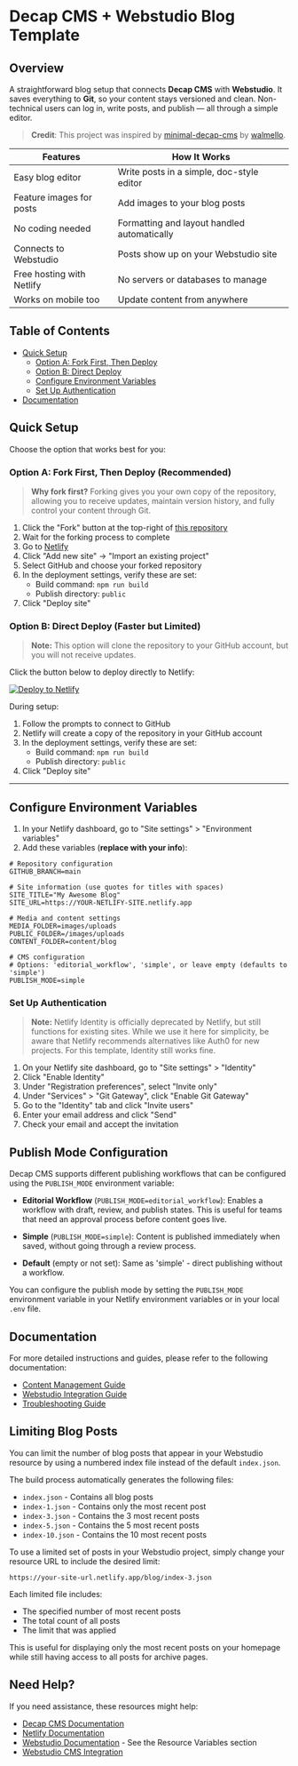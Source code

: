 # Decap CMS + Webstudio Blog Template

## Overview

A straightforward blog setup that connects **Decap CMS** with **Webstudio**. It saves everything to **Git**, so your content stays versioned and clean. Non-technical users can log in, write posts, and publish — all through a simple editor.

> **Credit**: This project was inspired by [minimal-decap-cms](https://github.com/walmello/minimal-decap-cms) by [walmello](https://github.com/walmello).

| Features                          | How It Works                                 |
|----------------------------------|----------------------------------------------|
| Easy blog editor                 | Write posts in a simple, doc-style editor    |
| Feature images for posts         | Add images to your blog posts                |
| No coding needed                 | Formatting and layout handled automatically  |
| Connects to Webstudio            | Posts show up on your Webstudio site         |
| Free hosting with Netlify        | No servers or databases to manage            |
| Works on mobile too              | Update content from anywhere                 |

## Table of Contents
- [Quick Setup](#quick-setup)
  - [Option A: Fork First, Then Deploy](#option-a-fork-first-then-deploy-recommended)
  - [Option B: Direct Deploy](#option-b-direct-deploy-faster-but-limited)
  - [Configure Environment Variables](#configure-environment-variables)
  - [Set Up Authentication](#set-up-authentication)
- [Documentation](#documentation)



## Quick Setup

Choose the option that works best for you:

### Option A: Fork First, Then Deploy (Recommended)

> **Why fork first?** Forking gives you your own copy of the repository, allowing you to receive updates, maintain version history, and fully control your content through Git.

1. Click the "Fork" button at the top-right of [this repository](https://github.com/Flagstaff-Builds/DecapCMS-Webstudio)
2. Wait for the forking process to complete
3. Go to [Netlify](https://app.netlify.com/)
4. Click "Add new site" → "Import an existing project"
5. Select GitHub and choose your forked repository
6. In the deployment settings, verify these are set:
   - Build command: `npm run build`
   - Publish directory: `public`
7. Click "Deploy site"

### Option B: Direct Deploy (Faster but Limited)

> **Note:** This option will clone the repository to your GitHub account, but you will not receive updates.

Click the button below to deploy directly to Netlify:

[![Deploy to Netlify](https://www.netlify.com/img/deploy/button.svg)](https://app.netlify.com/start/deploy?repository=https://github.com/Flagstaff-Builds/DecapCMS-Webstudio)

During setup:
1. Follow the prompts to connect to GitHub
2. Netlify will create a copy of the repository in your GitHub account
3. In the deployment settings, verify these are set:
   - Build command: `npm run build`
   - Publish directory: `public`
4. Click "Deploy site"


---

## Configure Environment Variables

1. In your Netlify dashboard, go to "Site settings" > "Environment variables"
2. Add these variables (**replace with your info**):

```env
# Repository configuration
GITHUB_BRANCH=main

# Site information (use quotes for titles with spaces)
SITE_TITLE="My Awesome Blog"
SITE_URL=https://YOUR-NETLIFY-SITE.netlify.app

# Media and content settings
MEDIA_FOLDER=images/uploads
PUBLIC_FOLDER=/images/uploads
CONTENT_FOLDER=content/blog

# CMS configuration
# Options: 'editorial_workflow', 'simple', or leave empty (defaults to 'simple')
PUBLISH_MODE=simple
```

### Set Up Authentication

> **Note:** Netlify Identity is officially deprecated by Netlify, but still functions for existing sites. While we use it here for simplicity, be aware that Netlify recommends alternatives like Auth0 for new projects. For this template, Identity still works fine.

1. On your Netlify site dashboard, go to "Site settings" > "Identity"
2. Click "Enable Identity"
3. Under "Registration preferences", select "Invite only"
4. Under "Services" > "Git Gateway", click "Enable Git Gateway"
5. Go to the "Identity" tab and click "Invite users"
6. Enter your email address and click "Send"
7. Check your email and accept the invitation

## Publish Mode Configuration

Decap CMS supports different publishing workflows that can be configured using the `PUBLISH_MODE` environment variable:

- **Editorial Workflow** (`PUBLISH_MODE=editorial_workflow`): Enables a workflow with draft, review, and publish states. This is useful for teams that need an approval process before content goes live.

- **Simple** (`PUBLISH_MODE=simple`): Content is published immediately when saved, without going through a review process.

- **Default** (empty or not set): Same as 'simple' - direct publishing without a workflow.

You can configure the publish mode by setting the `PUBLISH_MODE` environment variable in your Netlify environment variables or in your local `.env` file.

## Documentation

For more detailed instructions and guides, please refer to the following documentation:
- [Content Management Guide](docs/content-management.md)
- [Webstudio Integration Guide](docs/webstudio-integration.md)
- [Troubleshooting Guide](docs/troubleshooting.md)

## Limiting Blog Posts

You can limit the number of blog posts that appear in your Webstudio resource by using a numbered index file instead of the default `index.json`.

The build process automatically generates the following files:
- `index.json` - Contains all blog posts
- `index-1.json` - Contains only the most recent post
- `index-3.json` - Contains the 3 most recent posts
- `index-5.json` - Contains the 5 most recent posts
- `index-10.json` - Contains the 10 most recent posts

To use a limited set of posts in your Webstudio project, simply change your resource URL to include the desired limit:

```
https://your-site-url.netlify.app/blog/index-3.json
```

Each limited file includes:
- The specified number of most recent posts
- The total count of all posts
- The limit that was applied

This is useful for displaying only the most recent posts on your homepage while still having access to all posts for archive pages.



## Need Help?

If you need assistance, these resources might help:
- [Decap CMS Documentation](https://decapcms.org/docs/intro/)
- [Netlify Documentation](https://docs.netlify.com/)
- [Webstudio Documentation](https://docs.webstudio.is/university/foundations/variables) - See the Resource Variables section
- [Webstudio CMS Integration](https://docs.webstudio.is/university/foundations/cms)
